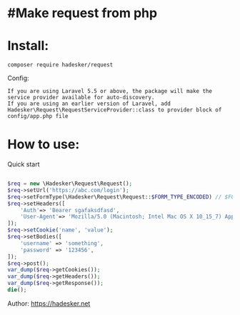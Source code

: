 #Make request from php
=======================

Install: 
==========
```shell
composer require hadesker/request
```

Config: 
```shell
If you are using Laravel 5.5 or above, the package will make the service provider available for auto-discovery.
If you are using an earlier version of Laravel, add Hadesker\Request\RequestServiceProvider::class to provider block of config/app.php file
```

How to use:
==========
Quick start

```php

$req = new \Hadesker\Request\Request();
$req->setUrl('https://abc.com/login');
$req->setFormType(\Hadesker\Request\Request::$FORM_TYPE_ENCODED) // $FORM_TYPE_DATA or $FORM_TYPE_JSON or $FORM_TYPE_ENCODED (default)
$req->setHeaders([
    'Auth'=> 'Bearer sgafaksdfasd',
    'User-Agent'=> 'Mozilla/5.0 (Macintosh; Intel Mac OS X 10_15_7) AppleWebKit/537.35 (KHTML, like Gecko) Chrome/106.0.0.0 Safari/537.35',
]);
$req->setCookie('name', 'value');
$req->setBodies([
    'username' => 'something',
    'password' => '123456',
]);
$req->post();
var_dump($req->getCookies());
var_dump($req->getHeaders());
var_dump($req->getResponse());
die();

```

Author: https://hadesker.net
